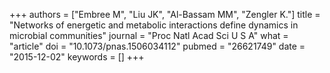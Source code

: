 +++
authors = ["Embree M", "Liu JK", "Al-Bassam MM", "Zengler K."]
title = "Networks of energetic and metabolic interactions define dynamics in microbial communities"
journal = "Proc Natl Acad Sci U S A"
what = "article"
doi = "10.1073/pnas.1506034112"
pubmed = "26621749"
date = "2015-12-02"
keywords = []
+++

